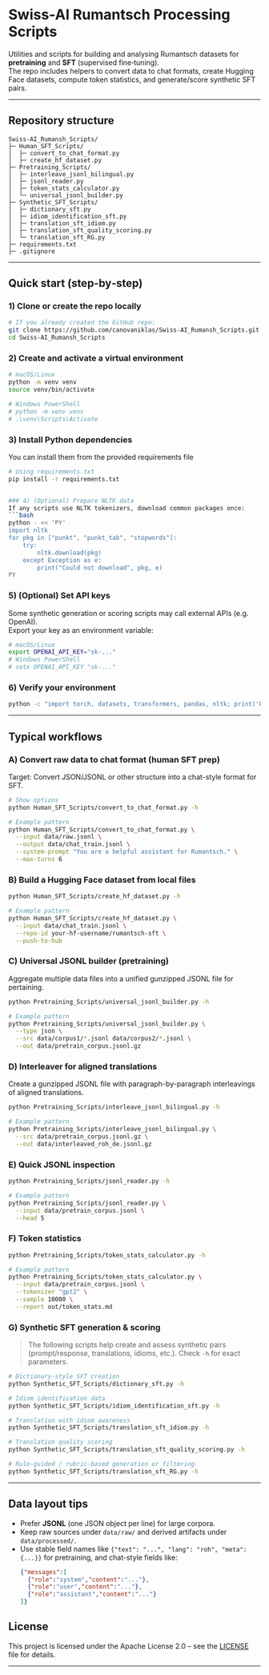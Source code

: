 # Swiss-AI Rumantsch Processing Scripts

Utilities and scripts for building and analysing Rumantsch datasets for **pretraining** and **SFT** (supervised fine‑tuning).  
The repo includes helpers to convert data to chat formats, create Hugging Face datasets, compute token statistics, and generate/score synthetic SFT pairs.

---
## Repository structure

```
Swiss-AI_Rumansh_Scripts/
├─ Human_SFT_Scripts/
│  ├─ convert_to_chat_format.py
│  ├─ create_hf_dataset.py
├─ Pretraining_Scripts/
│  ├─ interleave_jsonl_bilingual.py
│  ├─ jsonl_reader.py
│  ├─ token_stats_calculator.py
│  └─ universal_jsonl_builder.py
├─ Synthetic_SFT_Scripts/
│  ├─ dictionary_sft.py
│  ├─ idiom_identification_sft.py
│  ├─ translation_sft_idiom.py
│  ├─ translation_sft_quality_scoring.py
│  └─ translation_sft_RG.py
├─ requirements.txt
├─ .gitignore
```
---

## Quick start (step‑by‑step)

### 1) Clone or create the repo locally
```bash
# If you already created the GitHub repo:
git clone https://github.com/canovaniklas/Swiss-AI_Rumansh_Scripts.git
cd Swiss-AI_Rumansh_Scripts
```

### 2) Create and activate a virtual environment
```bash
# macOS/Linux
python -m venv venv
source venv/bin/activate

# Windows PowerShell
# python -m venv venv
# .\venv\Scripts\Activate
```

### 3) Install Python dependencies
You can install them from the provided requirements file 

```bash
# Using requirements.txt
pip install -r requirements.txt


### 4) (Optional) Prepare NLTK data
If any scripts use NLTK tokenizers, download common packages once:
```bash
python - << 'PY'
import nltk
for pkg in ["punkt", "punkt_tab", "stopwords"]:
    try:
        nltk.download(pkg)
    except Exception as e:
        print("Could not download", pkg, e)
PY
```

### 5) (Optional) Set API keys
Some synthetic generation or scoring scripts may call external APIs (e.g. OpenAI).  
Export your key as an environment variable:

```bash
# macOS/Linux
export OPENAI_API_KEY="sk-..."
# Windows PowerShell
# setx OPENAI_API_KEY "sk-..."
```

### 6) Verify your environment
```bash
python -c "import torch, datasets, transformers, pandas, nltk; print('OK')"
```

---

##  Typical workflows

### A) Convert raw data to chat format (human SFT prep)
Target: Convert JSON/JSONL or other structure into a chat-style format for SFT.

```bash
# Show options
python Human_SFT_Scripts/convert_to_chat_format.py -h

# Example pattern
python Human_SFT_Scripts/convert_to_chat_format.py \
  --input data/raw.jsonl \
  --output data/chat_train.jsonl \
  --system-prompt "You are a helpful assistant for Rumantsch." \
  --max-turns 6
```

### B) Build a Hugging Face dataset from local files
```bash
python Human_SFT_Scripts/create_hf_dataset.py -h

# Example pattern
python Human_SFT_Scripts/create_hf_dataset.py \
  --input data/chat_train.jsonl \
  --repo-id your-hf-username/rumantsch-sft \
  --push-to-hub
```
### C) Universal JSONL builder (pretraining)
Aggregate multiple data files into a unified gunzipped JSONL file for pertaining.
```bash
python Pretraining_Scripts/universal_jsonl_builder.py -h

# Example pattern
python Pretraining_Scripts/universal_jsonl_builder.py \
  --type json \
  --src data/corpus1/*.jsonl data/corpus2/*.jsonl \
  --out data/pretrain_corpus.jsonl.gz
```
### D) Interleaver for aligned translations
Create a gunzipped JSONL file with paragraph-by-paragraph interleavings of aligned translations.
```bash
python Pretraining_Scripts/interleave_jsonl_bilingual.py -h

# Example pattern
python Pretraining_Scripts/interleave_jsonl_bilingual.py \
  --src data/pretrain_corpus.jsonl.gz \
  --out data/interleaved_roh_de.jsonl.gz

```
### E) Quick JSONL inspection
```bash
python Pretraining_Scripts/jsonl_reader.py -h

# Example pattern
python Pretraining_Scripts/jsonl_reader.py \
  --input data/pretrain_corpus.jsonl \
  --head 5
```

### F) Token statistics 
```bash
python Pretraining_Scripts/token_stats_calculator.py -h

# Example pattern
python Pretraining_Scripts/token_stats_calculator.py \
  --input data/pretrain_corpus.jsonl \
  --tokenizer "gpt2" \
  --sample 10000 \
  --report out/token_stats.md
```

### G) Synthetic SFT generation & scoring
> The following scripts help create and assess synthetic pairs (prompt/response, translations, idioms, etc.). Check `-h` for exact parameters.

```bash
# Dictionary-style SFT creation
python Synthetic_SFT_Scripts/dictionary_sft.py -h

# Idiom identification data
python Synthetic_SFT_Scripts/idiom_identification_sft.py -h

# Translation with idiom awareness
python Synthetic_SFT_Scripts/translation_sft_idiom.py -h

# Translation quality scoring
python Synthetic_SFT_Scripts/translation_sft_quality_scoring.py -h

# Rule-guided / rubric-based generation or filtering
python Synthetic_SFT_Scripts/translation_sft_RG.py -h
```

---

##  Data layout tips

- Prefer **JSONL** (one JSON object per line) for large corpora.  
- Keep raw sources under `data/raw/` and derived artifacts under `data/processed/`.  
- Use stable field names like `{"text": "...", "lang": "roh", "meta": {...}}` for pretraining, and chat-style fields like:
  ```json
  {"messages":[
    {"role":"system","content":"..."},
    {"role":"user","content":"..."},
    {"role":"assistant","content":"..."}
  ]}
  ```


##  License
This project is licensed under the Apache License 2.0 – see the [LICENSE](./LICENSE) file for details.


---
